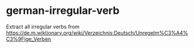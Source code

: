 # german-irregular-verb
Extract all irregular verbs from https://de.m.wiktionary.org/wiki/Verzeichnis:Deutsch/Unregelm%C3%A4%C3%9Fige_Verben
